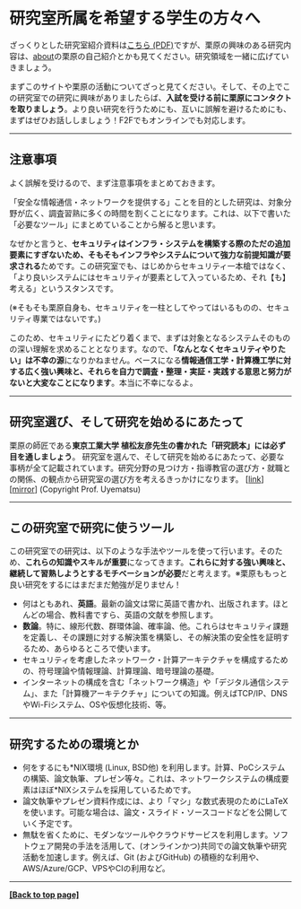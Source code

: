 # 研究室所属を希望する学生の方々へ

ざっくりとした研究室紹介資料は[こちら (PDF)](../repo/lab-info-20200326.pdf)ですが、栗原の興味のある研究内容は、[about](./about.md)の栗原の自己紹介とかも見てください。研究領域を一緒に広げていきましょう。

まずこのサイトや栗原の活動についてざっと見てください。そして、その上でこの研究室での研究に興味がありましたらば、**入試を受ける前に栗原にコンタクトを取りましょう**。より良い研究を行うためにも、互いに誤解を避けるためにも、まずはぜひお話ししましょう！F2Fでもオンラインでも対応します。

---

## 注意事項

よく誤解を受けるので、まず注意事項をまとめておきます。

「安全な情報通信・ネットワークを提供する」ことを目的とした研究は、対象分野が広く、調査習熟に多くの時間を割くことになります。これは、以下で書いた「必要なツール」にまとめていることから解ると思います。

なぜかと言うと、**セキュリティはインフラ・システムを構築する際のただの追加要素にすぎないため、そもそもインフラやシステムについて強力な前提知識が要求される**ためです。この研究室でも、はじめからセキュリティ一本槍ではなく、「より良いシステムにはセキュリティが要素として入っているため、それ【も】考える」というスタンスです。

(※そもそも栗原自身も、セキュリティを一柱としてやってはいるものの、セキュリティ専業ではないです。)

このため、セキュリティにたどり着くまで、まずは対象となるシステムそのものの深い理解を求めることとなります。なので、**「なんとなくセキュリティやりたい」は不幸の源**になりかねません。ベースになる**情報通信工学・計算機工学に対する広く強い興味と、それらを自力で調査・整理・実証・実践する意思と努力がないと大変なことになります**。本当に不幸になるよ。

---

## 研究室選び、そして研究を始めるにあたって

栗原の師匠である**東京工業大学 植松友彦先生の書かれた「研究読本」には必ず目を通しましょう**。 研究室を選んで、そして研究を始めるにあたって、必要な事柄が全て記載されています。研究分野の見つけ方・指導教官の選び方・就職との関係、の観点から研究室の選び方を考えるきっかけになります。 [[link](http://www.it.ce.titech.ac.jp/uyematsu/howtoresearch.pdf)] [[mirror](../repo/howtoresearch.pdf)] (Copyright Prof. Uyematsu)

---

## この研究室で研究に使うツール

この研究室での研究は、以下のような手法やツールを使って行います。そのため、**これらの知識やスキルが重要**になってきます。**これらに対する強い興味と、継続して習熟しようとするモチベーションが必要**だと考えます。※栗原ももっと良い研究をするにはまだまだ勉強が足りません！

- 何はともあれ、**英語**。最新の論文は常に英語で書かれ、出版されます。ほとんどの場合、教科書ですら、英語の文献を参照します。
- **数論**。特に、線形代数、群環体論、確率論、他。これらはセキュリティ課題を定義し、その課題に対する解決策を構築し、その解決策の安全性を証明するため、あらゆるところで使います。
- セキュリティを考慮したネットワーク・計算アーキテクチャを構成するための、符号理論や情報理論、計算理論、暗号理論の基礎。
- インターネットの構成を含む「ネットワーク構造」や「デジタル通信システム」、また「計算機アーキテクチャ」についての知識。例えばTCP/IP、DNSやWi-Fiシステム、OSや仮想化技術、等。

---

## 研究するための環境とか

- 何をするにも\*NIX環境 (Linux, BSD他) を利用します。計算、PoCシステムの構築、論文執筆、プレゼン等々。これは、ネットワークシステムの構成要素はほぼ\*NIXシステムを採用しているためです。
- 論文執筆やプレゼン資料作成には、より「マシ」な数式表現のためにLaTeXを使います。可能な場合は、論文・スライド・ソースコードなどを公開していく予定です。
- 無駄を省くために、モダンなツールやクラウドサービスを利用します。ソフトウェア開発の手法を活用して、(オンラインかつ)共同での論文執筆や研究活動を加速します。例えば、Git (およびGitHub) の積極的な利用や、AWS/Azure/GCP、VPSやCIの利用など。

---

**[[Back to top page]](../index.md)**
